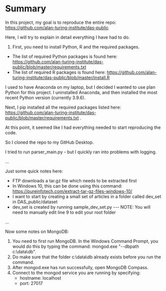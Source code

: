 # Summary

In this project, my goal is to reproduce the entire repo: https://github.com/alan-turing-institute/das-public

Here, I will try to explain in detail everything I have had to do.

1. First, you need to install Python, R and the required packages. 
* The list of required Python packages is found here: https://github.com/alan-turing-institute/das-public/blob/master/requirements.txt
* The list of required R packages is found here: https://github.com/alan-turing-institute/das-public/blob/master/install.R

I used to have Anaconda on my laptop, but I decided I wanted to use plan Python for this project. 
I uninstalled Anaconda, and then installed the most recent Python version (currently 3.9.6).

Next, I pip installed all the required packages listed here: https://github.com/alan-turing-institute/das-public/blob/master/requirements.txt .

At this point, it seemed like I had everything needed to start reproducing the code.

So I cloned the repo to my GitHub Desktop. 

I tried to run parser_main.py - but I quickly ran into problems with logging. 

...

Just some quick notes here:
* FTP downloads a tar.gz file which needs to be extracted first
* In Windows 10, this can be done using this command: https://pureinfotech.com/extract-tar-gz-files-windows-10/
* I want to start by creating a small set of articles in a folder called dev_set in DAS_public/dataset
* dev_set is created by running sample_dev_set.py --- NOTE: You will need to manually edit line 9 to edit your root folder 

...

Now some notes on MongoDB:

1. You need to first run MongoDB. In the Windows Command Prompt, you would do this by typing the command: mongod.exe "--dbpath c:\data\db". 
2. Do make sure that the folder c:\data\db already exists before you run the command.
3. After mongod.exe has run successfully, open MongoDB Compass.
4. Connect to the mongod service you are running by specifying:
   * hostname: localhost
   * port: 27017   
